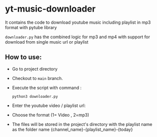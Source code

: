 # yt-music-downloader

It contains the code to download youtube music including playlist in mp3 format with pytube library

`downloader.py` has the combined logic for mp3 and mp4 with support for download from single music url or playlist

## How to use:
- Go to project directory
- Checkout to `main` branch.
- Execute the script with command :

    ```python3 downloader.py```

- Enter the youtube video / playlist url:
- Choose the format (1= Video , 2=mp3)
- The files will be stored in the project's directory with the playlist name as the folder name {channel_name}-{playlist_name}-{today}
